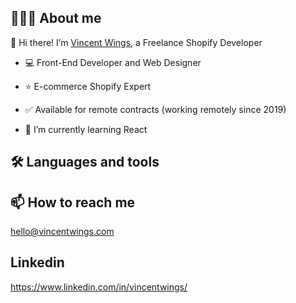 ## 👨🏻‍💻 About me
👋 Hi there!
I’m [Vincent Wings](http://vincentwings.com/), a Freelance Shopify Developer

* 💻 Front-End Developer and Web Designer
* ⭐️ E-commerce Shopify Expert
* ✅ Available for remote contracts (working remotely since 2019)

* 🌱 I’m currently learning React

## 🛠️ Languages and tools

## 📫 How to reach me
hello@vincentwings.com

## Linkedin
https://www.linkedin.com/in/vincentwings/

<!---
VincentWings/VincentWings is a ✨ special ✨ repository because its `README.md` (this file) appears on your GitHub profile.
You can click the Preview link to take a look at your changes.
--->
